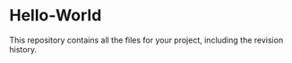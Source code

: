 # Hello-World
This repository contains all the files for your project, including the revision history.
